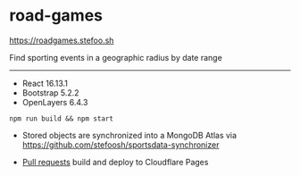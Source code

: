# road-games

https://roadgames.stefoo.sh

Find sporting events in a geographic radius by date range

---

- React 16.13.1
- Bootstrap 5.2.2
- OpenLayers 6.4.3

```
npm run build && npm start
```

- Stored objects are synchronized into a MongoDB Atlas via https://github.com/stefoosh/sportsdata-synchronizer

- [Pull requests](https://github.com/stefoosh/road-games/pulls?q=is%3Apr+is%3Aclosed) build and deploy to Cloudflare Pages
